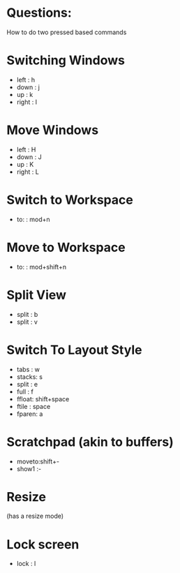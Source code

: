 # Questions:
How to do two pressed based commands

# Switching Windows
* left  : h
* down  : j
* up    : k
* right : l

# Move Windows
* left  : H
* down  : J
* up    : K
* right : L

# Switch to Workspace
* to:   : mod+n

# Move to Workspace
* to:   : mod+shift+n

# Split View
* split : b
* split : v

# Switch To Layout Style
* tabs  : w
* stacks: s
* split : e
* full  : f
* ffloat: shift+space
* ftile : space
* fparen: a

# Scratchpad (akin to buffers)
* moveto:shift+-
* show1 :-

# Resize
(has a resize mode)

# Lock screen
* lock  : l

